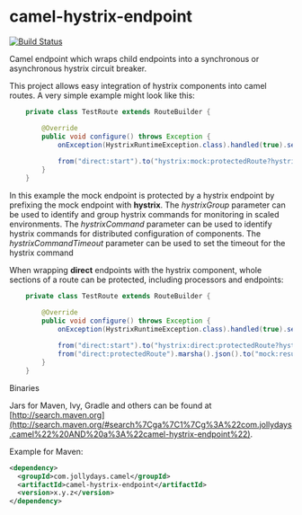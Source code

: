 # camel-hystrix-endpoint

[![Build Status](https://travis-ci.org/jollydays/camel-hystrix-endpoint.svg?branch=master)](https://travis-ci.org/jollydays/camel-hystrix-endpoint)

Camel endpoint which wraps child endpoints into a synchronous or asynchronous hystrix circuit breaker.

This project allows easy integration of hystrix components into camel routes. A very simple example might look like this:

```java
	private class TestRoute extends RouteBuilder {

		@Override
		public void configure() throws Exception {
			onException(HystrixRuntimeException.class).handled(true).setBody().constant("error");
			
			from("direct:start").to("hystrix:mock:protectedRoute?hystrixGroup=test?hystrixCommand=slowCommand");
		}
	}
```
In this example the mock endpoint is protected by a hystrix endpoint by prefixing the mock endpoint with __hystrix__.
The _hystrixGroup_ parameter can be used to identify and group hystrix commands for monitoring in scaled environments.
The _hystrixCommand_ parameter can be used to identify hystrix commands for distributed configuration of components.
The _hystrixCommandTimeout_ parameter can be used to set the timeout for the hystrix command

When wrapping __direct__ endpoints with the hystrix component, whole sections of a route can be protected, including processors and endpoints:

```java
	private class TestRoute extends RouteBuilder {

		@Override
		public void configure() throws Exception {
			onException(HystrixRuntimeException.class).handled(true).setBody().constant("error");
			
			from("direct:start").to("hystrix:direct:protectedRoute?hystrixGroup=test&hystrixCommand=slowCommand");
			from("direct:protectedRoute").marsha().json().to("mock:result");
		}
	}
```

Binaries

Jars for Maven, Ivy, Gradle and others can be found at [http://search.maven.org](http://search.maven.org/#search%7Cga%7C1%7Cg%3A%22com.jollydays.camel%22%20AND%20a%3A%22camel-hystrix-endpoint%22).

Example for Maven:

```xml
<dependency>
  <groupId>com.jollydays.camel</groupId>
  <artifactId>camel-hystrix-endpoint</artifactId>
  <version>x.y.z</version>
</dependency>
```

